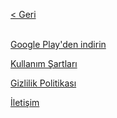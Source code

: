 <!--
<h1 align="center">bilgi: genel kültür yarışması</h1>
<p align="center">
  <img src="screenshots/1.png" alt = "screenshot 1" width = "75%" height = auto>
  <img src="screenshots/2.png" alt = "screenshot 2" width = "75%" height = auto>
  <img src="screenshots/3.png" alt = "screenshot 3" width = "75%" height = auto>
  <img src="screenshots/4.png" alt = "screenshot 4" width = "75%" height = auto>
  <img src="screenshots/5.png" alt = "screenshot 5" width = "75%" height = auto>
</p>
 
<p align="center">
<a href="https://play.google.com/store/apps/details?id=io.sleepybug.bilgi"><img src="google-play-badge.png" width="50%" height=auto></a>
</p>

<p align="center">
  <a href="https://sekodev.github.io/bilgiWeb/turkish/privacyPolicy.html">Gizlilik politikası</a>
</p>

<p align="center">
Google Play ve Google Play logosu Google LLC kuruluşunun ticari markalarıdır.
</p>
-->
[< Geri](https://sekodev.github.io/bilgiWeb/)
<br><br>

[Google Play'den indirin](https://play.google.com/store/apps/details?id=io.sleepybug.bilgi)

[Kullanım Şartları](https://sekodev.github.io/games/terms/kullanimSartlari.html)

[Gizlilik Politikası](https://sekodev.github.io/games/privacy/gizlilikPolitikasi.html)

[İletişim](mailto:info@meetling.io)
